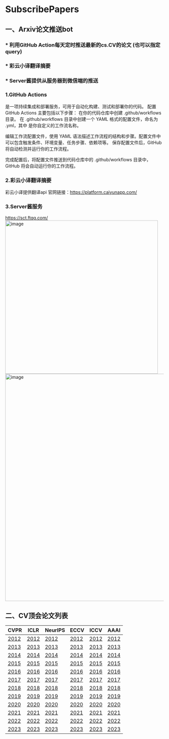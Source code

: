 # SubscribePapers

## 一、Arxiv论文推送bot
### * 利用GitHub Action每天定时推送最新的cs.CV的论文 (也可以指定query)
### * 彩云小译翻译摘要
### * Server酱提供从服务器到微信端的推送

### 1.GitHub Actions 
是一项持续集成和部署服务，可用于自动化构建、测试和部署你的代码。
配置 GitHub Actions 主要包括以下步骤：
在你的代码仓库中创建 .github/workflows 目录。
在 .github/workflows 目录中创建一个 YAML 格式的配置文件，命名为 <workflow-name>.yml，其中 <workflow-name> 是你自定义的工作流名称。

编辑工作流配置文件，使用 YAML 语法描述工作流程的结构和步骤。配置文件中可以包含触发条件、环境变量、任务步骤、依赖项等。
保存配置文件后，GitHub 将自动检测并运行你的工作流程。
  
完成配置后，将配置文件推送到代码仓库中的 .github/workflows 目录中，GitHub 将会自动运行你的工作流程。

### 2.彩云小译翻译摘要
彩云小译提供翻译api
官网链接：https://platform.caiyunapp.com/

### 3.Server酱服务
https://sct.ftqq.com/
  <img width="485" alt="image" src="https://github.com/YUTING0907/SubscribePapers/assets/30207944/21d1728d-6c46-4aad-ae1b-b4abda9f0660">
<img width="719" alt="image" src="https://github.com/YUTING0907/SubscribePapers/assets/30207944/f52d6a06-fbbd-4a20-8696-e0d2df06aa31">

  
## 二、CV顶会论文列表
| CVPR                                                         | ICLR                                                         | NeurIPS                                                      | ECCV                                                         | ICCV                                                         | AAAI                                                         |
| ------------------------------------------------------------ | ------------------------------------------------------------ | ------------------------------------------------------------ | ------------------------------------------------------------ | ------------------------------------------------------------ | ------------------------------------------------------------ |
| [2012](https://github.com/YUTING0907/SubscribePapers/blob/main/papers/cvpr/cvpr2012.md) | [2012](https://github.com/YUTING0907/SubscribePapers/blob/main/papers/iclr/iclr2012.md) | [2012](https://github.com/YUTING0907/SubscribePapers/blob/main/papers/nips/nips2012.md) | [2012](https://github.com/YUTING0907/SubscribePapers/blob/main/papers/eccv/eccv2012.md) | [2012](https://github.com/YUTING0907/SubscribePapers/blob/main/papers/iccv/iccv2012.md) | [2012](https://github.com/YUTING0907/SubscribePapers/blob/main/papers/aaai/aaai2012.md) |
| [2013](https://github.com/YUTING0907/SubscribePapers/blob/main/papers/cvpr/cvpr2013.md) | [2013](https://github.com/YUTING0907/SubscribePapers/blob/main/papers/iclr/iclr2013.md) | [2013](https://github.com/YUTING0907/SubscribePapers/blob/main/papers/nips/nips2013.md) | [2013](https://github.com/YUTING0907/SubscribePapers/blob/main/papers/eccv/eccv2013.md) | [2013](https://github.com/YUTING0907/SubscribePapers/blob/main/papers/iccv/iccv2013.md) | [2013](https://github.com/YUTING0907/SubscribePapers/blob/main/papers/aaai/aaai2013.md) |
| [2014](https://github.com/YUTING0907/SubscribePapers/blob/main/papers/cvpr/cvpr2014.md) | [2014](https://github.com/YUTING0907/SubscribePapers/blob/main/papers/iclr/iclr2014.md) | [2014](https://github.com/YUTING0907/SubscribePapers/blob/main/papers/nips/nips2014.md) | [2014](https://github.com/YUTING0907/SubscribePapers/blob/main/papers/eccv/eccv2014.md) | [2014](https://github.com/YUTING0907/SubscribePapers/blob/main/papers/iccv/iccv2014.md) | [2014](https://github.com/YUTING0907/SubscribePapers/blob/main/papers/aaai/aaai2014.md) |
| [2015](https://github.com/YUTING0907/SubscribePapers/blob/main/papers/cvpr/cvpr2015.md) | [2015](https://github.com/YUTING0907/SubscribePapers/blob/main/papers/iclr/iclr2015.md) | [2015](https://github.com/YUTING0907/SubscribePapers/blob/main/papers/nips/nips2015.md) | [2015](https://github.com/YUTING0907/SubscribePapers/blob/main/papers/eccv/eccv2015.md) | [2015](https://github.com/YUTING0907/SubscribePapers/blob/main/papers/iccv/iccv2015.md) | [2015](https://github.com/YUTING0907/SubscribePapers/blob/main/papers/aaai/aaai2015.md) |
| [2016](https://github.com/YUTING0907/SubscribePapers/blob/main/papers/cvpr/cvpr2016.md) | [2016](https://github.com/YUTING0907/SubscribePapers/blob/main/papers/iclr/iclr2016.md) | [2016](https://github.com/YUTING0907/SubscribePapers/blob/main/papers/nips/nips2016.md) | [2016](https://github.com/YUTING0907/SubscribePapers/blob/main/papers/eccv/eccv2016.md) | [2016](https://github.com/YUTING0907/SubscribePapers/blob/main/papers/iccv/iccv2016.md) | [2016](https://github.com/YUTING0907/SubscribePapers/blob/main/papers/aaai/aaai2016.md) |
| [2017](https://github.com/YUTING0907/SubscribePapers/blob/main/papers/cvpr/cvpr2017.md) | [2017](https://github.com/YUTING0907/SubscribePapers/blob/main/papers/iclr/iclr2017.md) | [2017](https://github.com/YUTING0907/SubscribePapers/blob/main/papers/nips/nips2017.md) | [2017](https://github.com/YUTING0907/SubscribePapers/blob/main/papers/eccv/eccv2017.md) | [2017](https://github.com/YUTING0907/SubscribePapers/blob/main/papers/iccv/iccv2017.md) | [2017](https://github.com/YUTING0907/SubscribePapers/blob/main/papers/aaai/aaai2017.md) |
| [2018](https://github.com/YUTING0907/SubscribePapers/blob/main/papers/cvpr/cvpr2018.md) | [2018](https://github.com/YUTING0907/SubscribePapers/blob/main/papers/iclr/iclr2018.md) | [2018](https://github.com/YUTING0907/SubscribePapers/blob/main/papers/nips/nips2018.md) | [2018](https://github.com/YUTING0907/SubscribePapers/blob/main/papers/eccv/eccv2018.md) | [2018](https://github.com/YUTING0907/SubscribePapers/blob/main/papers/iccv/iccv2018.md) | [2018](https://github.com/YUTING0907/SubscribePapers/blob/main/papers/aaai/aaai2018.md) |
| [2019](https://github.com/YUTING0907/SubscribePapers/blob/main/papers/cvpr/cvpr2019.md) | [2019](https://github.com/YUTING0907/SubscribePapers/blob/main/papers/iclr/iclr2019.md) | [2019](https://github.com/YUTING0907/SubscribePapers/blob/main/papers/nips/nips2019.md) | [2019](https://github.com/YUTING0907/SubscribePapers/blob/main/papers/eccv/eccv2019.md) | [2019](https://github.com/YUTING0907/SubscribePapers/blob/main/papers/iccv/iccv2019.md) | [2019](https://github.com/YUTING0907/SubscribePapers/blob/main/papers/aaai/aaai2019.md) |
| [2020](https://github.com/YUTING0907/SubscribePapers/blob/main/papers/cvpr/cvpr2020.md) | [2020](https://github.com/YUTING0907/SubscribePapers/blob/main/papers/iclr/iclr2020.md) | [2020](https://github.com/YUTING0907/SubscribePapers/blob/main/papers/nips/nips2020.md) | [2020](https://github.com/YUTING0907/SubscribePapers/blob/main/papers/eccv/eccv2020.md) | [2020](https://github.com/YUTING0907/SubscribePapers/blob/main/papers/iccv/iccv2020.md) | [2020](https://github.com/YUTING0907/SubscribePapers/blob/main/papers/aaai/aaai2020.md) |
| [2021](https://github.com/YUTING0907/SubscribePapers/blob/main/papers/cvpr/cvpr2021.md) | [2021](https://github.com/YUTING0907/SubscribePapers/blob/main/papers/iclr/iclr2021.md) | [2021](https://github.com/YUTING0907/SubscribePapers/blob/main/papers/nips/nips2021.md) | [2021](https://github.com/YUTING0907/SubscribePapers/blob/main/papers/eccv/eccv2021.md) | [2021](https://github.com/YUTING0907/SubscribePapers/blob/main/papers/iccv/iccv2021.md) | [2021](https://github.com/YUTING0907/SubscribePapers/blob/main/papers/aaai/aaai2021.md) |
| [2022](https://github.com/YUTING0907/SubscribePapers/blob/main/papers/cvpr/cvpr2022.md) | [2022](https://github.com/YUTING0907/SubscribePapers/blob/main/papers/iclr/iclr2022.md) | [2022](https://github.com/YUTING0907/SubscribePapers/blob/main/papers/nips/nips2022.md) | [2022](https://github.com/YUTING0907/SubscribePapers/blob/main/papers/eccv/eccv2022.md) | [2022](https://github.com/YUTING0907/SubscribePapers/blob/main/papers/iccv/iccv2022.md) | [2022](https://github.com/YUTING0907/SubscribePapers/blob/main/papers/aaai/aaai2022.md) |
| [2023](https://github.com/YUTING0907/SubscribePapers/blob/main/papers/cvpr/cvpr2023.md) | [2023](https://github.com/YUTING0907/SubscribePapers/blob/main/papers/iclr/iclr2023.md) | [2023](https://github.com/YUTING0907/SubscribePapers/blob/main/papers/nips/nips2023.md) | [2023](https://github.com/YUTING0907/SubscribePapers/blob/main/papers/eccv/eccv2023.md) | [2023](https://github.com/YUTING0907/SubscribePapers/blob/main/papers/iccv/iccv2023.md) | [2023](https://github.com/YUTING0907/SubscribePapers/blob/main/papers/aaai/aaai2023.md) |

